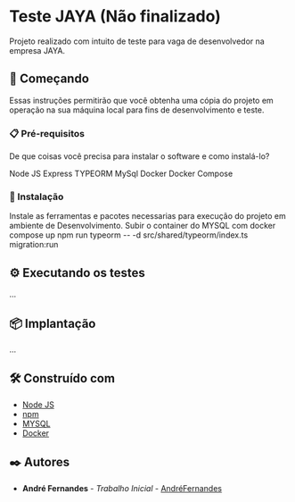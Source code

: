 # Teste JAYA (Não finalizado)

Projeto realizado com intuito de teste para vaga de desenvolvedor na empresa JAYA.

## 🚀 Começando

Essas instruções permitirão que você obtenha uma cópia do projeto em operação na sua máquina local para fins de desenvolvimento e teste.

### 📋 Pré-requisitos

De que coisas você precisa para instalar o software e como instalá-lo?

Node JS
Express
TYPEORM
MySql
Docker
Docker Compose

### 🔧 Instalação

Instale as ferramentas e pacotes necessarias para execução do projeto em ambiente de Desenvolvimento.
Subir o container do MYSQL com docker compose up
npm run typeorm  -- -d src/shared/typeorm/index.ts migration:run


## ⚙️ Executando os testes

...

## 📦 Implantação

...

## 🛠️ Construído com

* [Node JS](https://nodejs.org/en/docs/)
* [npm](https://www.npmjs.com/)
* [MYSQL](https://www.mysql.com/)
* [Docker](https://www.docker.com/)

## ✒️ Autores

* **André Fernandes** - *Trabalho Inicial* - [AndréFernandes](https://www.linkedin.com/in/andrelfernandess/)
